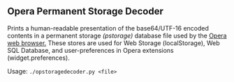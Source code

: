 ## Opera Permanent Storage Decoder

Prints a human-readable presentation of the base64/UTF-16 encoded contents in a  permanent storage _(pstorage)_ database file used by the [Opera web browser.](http://www.opera.com/browser/) These stores are used for Web Storage (localStorage), Web SQL Database, and user-preferences in Opera extensions (widget.preferences).

Usage: `./opstoragedecoder.py <file>`
